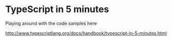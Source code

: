 TypeScript in 5 minutes
===

Playing around with the code samples here 

http://www.typescriptlang.org/docs/handbook/typescript-in-5-minutes.html